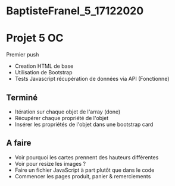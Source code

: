 # BaptisteFranel_5_17122020

Projet 5 OC
===========

Premier push
- Creation HTML de base
- Utilisation de Bootstrap
- Tests Javascript récupération de données via API (Fonctionne)



Terminé
-------


- Itération sur chaque objet de l'array (done)
- Récupérer chaque propriété de l'objet
- Insérer les propriétés de l'objet dans une bootstrap card


A faire
-------

- Voir pourquoi les cartes prennent des hauteurs différentes
- Voir pour resize les images ?
- Faire un fichier JavaScript à part plutôt que dans le code
- Commencer les pages produit, panier & remerciements

